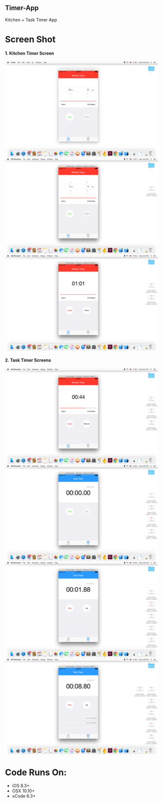 ## Timer-App
Kitchen + Task Timer App   

# Screen Shot
#### 1. Kitchen Timer Screen

![ScreenShot](https://github.com/soohyun-christine-park/Timer-App/blob/master/Timer-App-01.png)
![ScreenShot](https://github.com/soohyun-christine-park/Timer-App/blob/master/Timer-App-02.png)
![ScreenShot](https://github.com/soohyun-christine-park/Timer-App/blob/master/Timer-App-03.png)

#### 2. Task Timer Screens
![ScreenShot](https://github.com/soohyun-christine-park/Timer-App/blob/master/Timer-App-04.png)
![ScreenShot](https://github.com/soohyun-christine-park/Timer-App/blob/master/Timer-App-05.png)
![ScreenShot](https://github.com/soohyun-christine-park/Timer-App/blob/master/Timer-App-06.png)
![ScreenShot](https://github.com/soohyun-christine-park/Timer-App/blob/master/Timer-App-07.png)


# Code Runs On:
+ iOS 8.3+
+ OSX 10.10+
+ xCode 6.3+  
 
